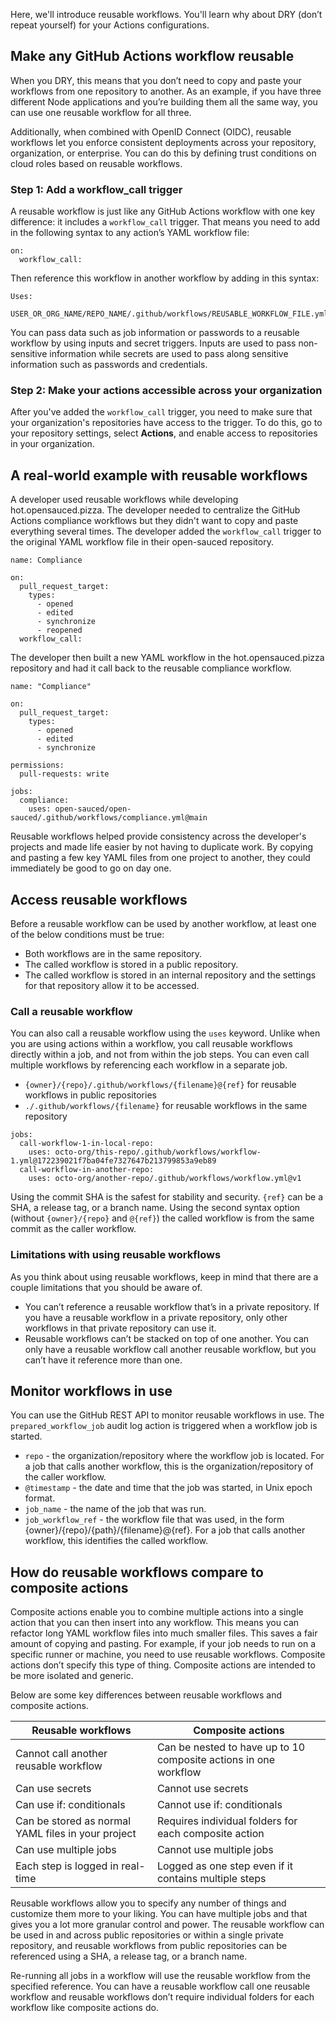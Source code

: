 Here, we'll introduce reusable workflows. You'll learn why about DRY (don’t repeat yourself) for your Actions configurations.

## Make any GitHub Actions workflow reusable

When you DRY, this means that you don’t need to copy and paste your workflows from one repository to another. As an example, if you have three different Node applications and you’re building them all the same way, you can use one reusable workflow for all three.

Additionally, when combined with OpenID Connect (OIDC), reusable workflows let you enforce consistent deployments across your repository, organization, or enterprise. You can do this by defining trust conditions on cloud roles based on reusable workflows.

### Step 1: Add a workflow_call trigger

A reusable workflow is just like any GitHub Actions workflow with one key difference: it includes a `workflow_call` trigger. That means you need to add in the following syntax to any action’s YAML workflow file:
```
on:
  workflow_call:
```

Then reference this workflow in another workflow by adding in this syntax:
```
Uses:
  USER_OR_ORG_NAME/REPO_NAME/.github/workflows/REUSABLE_WORKFLOW_FILE.yml@TAG_OR_BRANCH
```

You can pass data such as job information or passwords to a reusable workflow by using inputs and secret triggers. Inputs are used to pass non-sensitive information while secrets are used to pass along sensitive information such as passwords and credentials.

### Step 2: Make your actions accessible across your organization

After you've added the `workflow_call` trigger, you need to make sure that your organization's repositories have access to the trigger. To do this, go to your repository settings, select **Actions**, and enable access to repositories in your organization.

## A real-world example with reusable workflows

A developer used reusable workflows while developing hot.opensauced.pizza. The developer needed to centralize the GitHub Actions compliance workflows but they didn't want to copy and paste everything several times. The developer added the `workflow_call` trigger to the original YAML workflow file in their open-sauced repository.

```
name: Compliance

on:
  pull_request_target:
    types:
      - opened
      - edited
      - synchronize
      - reopened
  workflow_call:
```

The developer then built a new YAML workflow in the hot.opensauced.pizza repository and had it call back to the reusable compliance workflow.

```
name: "Compliance"

on:
  pull_request_target:
    types:
      - opened
      - edited
      - synchronize

permissions:
  pull-requests: write

jobs:
  compliance:
    uses: open-sauced/open-sauced/.github/workflows/compliance.yml@main
```

Reusable workflows helped provide consistency across the developer's projects and made life easier by not having to duplicate work. By copying and pasting a few key YAML files from one project to another, they could immediately be good to go on day one.

## Access reusable workflows

Before a reusable workflow can be used by another workflow, at least one of the below conditions must be true:

- Both workflows are in the same repository.
- The called workflow is stored in a public repository.
- The called workflow is stored in an internal repository and the settings for that repository allow it to be accessed.

### Call a reusable workflow

You can also call a reusable workflow using the `uses` keyword. Unlike when you are using actions within a workflow, you call reusable workflows directly within a job, and not from within the job steps. You can even call multiple workflows by referencing each workflow in a separate job.

- `{owner}/{repo}/.github/workflows/{filename}@{ref}` for reusable workflows in public repositories
- `./.github/workflows/{filename}` for reusable workflows in the same repository

```
jobs:
  call-workflow-1-in-local-repo:
    uses: octo-org/this-repo/.github/workflows/workflow-1.yml@172239021f7ba04fe7327647b213799853a9eb89
  call-workflow-in-another-repo:
    uses: octo-org/another-repo/.github/workflows/workflow.yml@v1
```

Using the commit SHA is the safest for stability and security. `{ref}` can be a SHA, a release tag, or a branch name. Using the second syntax option (without `{owner}/{repo}` and `@{ref}`) the called workflow is from the same commit as the caller workflow.

### Limitations with using reusable workflows

As you think about using reusable workflows, keep in mind that there are a couple limitations that you should be aware of. 

- You can’t reference a reusable workflow that’s in a private repository. If you have a reusable workflow in a private repository, only other workflows in that private repository can use it.
- Reusable workflows can’t be stacked on top of one another. You can only have a reusable workflow call another reusable workflow, but you can’t have it reference more than one.

## Monitor workflows in use

You can use the GitHub REST API to monitor reusable workflows in use. The `prepared_workflow_job` audit log action is triggered when a workflow job is started. 

- `repo` - the organization/repository where the workflow job is located. For a job that calls another workflow, this is the organization/repository of the caller workflow.
- `@timestamp` - the date and time that the job was started, in Unix epoch format.
- `job_name` - the name of the job that was run.
- `job_workflow_ref` - the workflow file that was used, in the form {owner}/{repo}/{path}/{filename}@{ref}. For a job that calls another workflow, this identifies the called workflow.

## How do reusable workflows compare to composite actions

Composite actions enable you to combine multiple actions into a single action that you can then insert into any workflow. This means you can refactor long YAML workflow files into much smaller files. This saves a fair amount of copying and pasting. For example, if your job needs to run on a specific runner or machine, you need to use reusable workflows. Composite actions don’t specify this type of thing. Composite actions are intended to be more isolated and generic.

Below are some key differences between reusable workflows and composite actions.

|   Reusable workflows    |                                                                                                                   Composite actions                                                                                                                  
|--------------|------------------|
|     Cannot call another reusable workflow     |                                                                                   Can be nested to have up to 10 composite actions in one workflow                                                                                    
| Can use secrets  |                                                                                Cannot use secrets                                                                                
|   Can use if: conditionals   | Cannot use if: conditionals
|  Can be stored as normal YAML files in your project  |                                      Requires individual folders for each composite action                                      
| Can use multiple jobs |                                                       Cannot use multiple jobs
| Each step is logged in real-time |                                                      Logged as one step even if it contains multiple steps

Reusable workflows allow you to specify any number of things and customize them more to your liking. You can have multiple jobs and that gives you a lot more granular control and power. The reusable workflow can be used in and across public repositories or within a single private repository, and reusable workflows from public repositories can be referenced using a SHA, a release tag, or a branch name. 

Re-running all jobs in a workflow will use the reusable workflow from the specified reference. You can have a reusable workflow call one reusable workflow and reusable workflows don’t require individual folders for each workflow like composite actions do.
